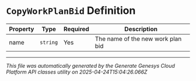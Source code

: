 # `CopyWorkPlanBid` Definition

| Property | Type | Required | Description |
|----------|------|----------|-------------|
| name | `string` | Yes | The name of the new work plan bid |

---

*This file was automatically generated by the Generate Genesys Cloud Platform API classes utility on 2025-04-24T15:04:26.066Z*